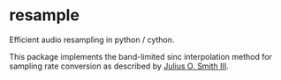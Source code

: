 # resample
Efficient audio resampling in python / cython.

This package implements the band-limited sinc interpolation method for sampling rate conversion as described by
[Julius O. Smith III](https://ccrma.stanford.edu/~jos/resample/resample.html).
